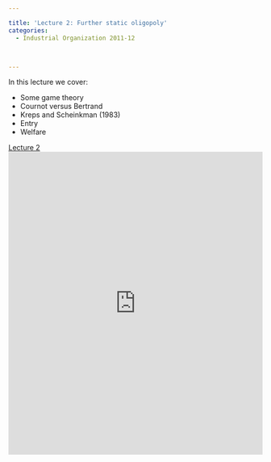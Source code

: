 ```yaml
---

title: 'Lecture 2: Further static oligopoly'
categories:
  - Industrial Organization 2011-12



---
```

In this lecture we cover:<br /><ul><li>Some game theory</li><li>Cournot versus Bertrand</li><li>Kreps and Scheinkman (1983)</li><li>Entry</li><li>Welfare</li></ul><a title="View Lecture 2 on Scribd" href="https://www.scribd.com/doc/68772665/Lecture-2" >Lecture 2</a><iframe src="https://www.scribd.com/embeds/68772665/content?start_page=1&view_mode=slideshow&access_key=key-20exlbsy3hny9lih7olj" data-auto-height="true" data-aspect-ratio="1.33333333333333" scrolling="no" width="100%" height="600" frameborder="0"></iframe>
